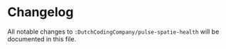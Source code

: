 # Changelog

All notable changes to `:DutchCodingCompany/pulse-spatie-health` will be documented in this file.
